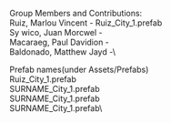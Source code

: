 Group Members and Contributions:\
Ruiz, Marlou Vincent - Ruiz_City_1.prefab\
Sy wico, Juan Morcwel -\
Macaraeg, Paul Davidion -\
Baldonado, Matthew Jayd -\

Prefab names(under Assets/Prefabs)\
Ruiz_City_1.prefab\
SURNAME_City_1.prefab\
SURNAME_City_1.prefab\
SURNAME_City_1.prefab\
